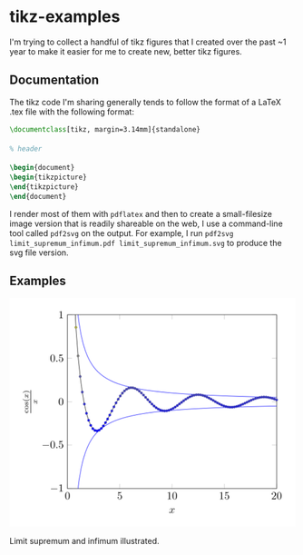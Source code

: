 # tikz-examples

I'm trying to collect a handful of tikz figures that I created over the past ~1 year to make it easier for me to create new, better tikz figures. 

## Documentation 

The tikz code I'm sharing generally tends to follow the format of a LaTeX .tex 
file with the following format:

```tex
\documentclass[tikz, margin=3.14mm]{standalone}

% header

\begin{document}
\begin{tikzpicture}
\end{tikzpicture}
\end{document}
```

I render most of them with `pdflatex` and then to create a small-filesize 
image version that is readily shareable on the web, I use a command-line tool
called `pdf2svg` on the output. For example, I run `pdf2svg limit_supremum_infimum.pdf limit_supremum_infimum.svg` to produce the svg file version. 

## Examples 

[![](limit_supremum_infimum/limit_supremum_infimum.svg)](limit_supremum_infimum/limit_supremum_infimum.tex)

Limit supremum and infimum illustrated. 
